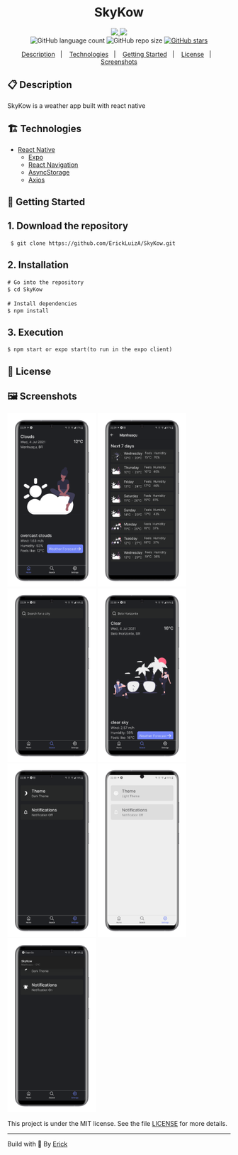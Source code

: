 <h1 align="center"> SkyKow </h1>

<p align="center">
  <a href="https://github.com/ErickLuizA/SkyKow/graphs/commit-activity" alt="Maintenance">
    <img src="https://img.shields.io/badge/Maintained%3F-yes-1EAE72.svg" />
  </a>

  <a href="./LICENSE" alt="License: MIT">
    <img src="https://img.shields.io/badge/License-MIT-1EAE72.svg" />
  </a>

<br/>

<img alt="GitHub language count" src="https://img.shields.io/github/languages/count/ErickLuizA/SkyKow?color=blue">

<img alt="GitHub repo size" src="https://img.shields.io/github/repo-size/ErickLuizA/SkyKow">

<a href="https://github.com/ErickLuizA/SkyKow/stargazers">
  <img alt="GitHub stars" src="https://img.shields.io/github/stars/ErickLuizA/SkyKow?style=social">
</a>

<p align="center">
  <a href="#clipboard-description">Description</a>&nbsp;&nbsp;&nbsp;|&nbsp;&nbsp;&nbsp;
  <a href="#building_construction-technologies">Technologies</a>&nbsp;&nbsp;&nbsp;|&nbsp;&nbsp;&nbsp;
  <a href="#rocket-getting-started">Getting Started</a>&nbsp;&nbsp;&nbsp;|&nbsp;&nbsp;&nbsp;
  <a href="#memo-license">License</a>&nbsp;&nbsp;&nbsp;|&nbsp;&nbsp;&nbsp;
  <a href="#framed_picture-screenshots">Screenshots</a>
</p>

## :clipboard: Description

SkyKow is a weather app built with react native

## :building_construction: Technologies

- [React Native](https://reactnative.dev/)
  - [Expo](https://expo.io)
  - [React Navigation](https://reactnavigation.org/)
  - [AsyncStorage](https://github.com/react-native-community/async-storage)
  - [Axios](https://github.com/axios/axios)

## :rocket: Getting Started

## 1. Download the repository

```shell
 $ git clone https://github.com/ErickLuizA/SkyKow.git
```

## 2. Installation

```shell
# Go into the repository
$ cd SkyKow

# Install dependencies
$ npm install
```

## 3. Execution

```shell
$ npm start or expo start(to run in the expo client)
```

## :memo: License

## :framed_picture: Screenshots

<div>
  <img alt="SkyKow icon" src="./.github/Home.png"  width="200"/>
    <img alt="SkyKow icon" src="./.github/Forecast.png"  width="200"/>
  <img alt="SkyKow icon" src="./.github/Search.png"  width="200"/>
  <img alt="SkyKow icon" src="./.github/Searched.png"  width="200"/>
  <img alt="SkyKow icon" src="./.github/Settings.png"  width="200"/>
  <img alt="SkyKow icon" src="./.github/SettingsLight.png"  width="200"/>
    <img alt="SkyKow icon" src="./.github/Notifications.png"  width="200"/>
</div>


This project is under the MIT license. See the file [LICENSE](LICENSE) for more details.

---

Build with 💙 By [Erick](https://www.linkedin.com/in/erick-luiz-47151a1a4/)
